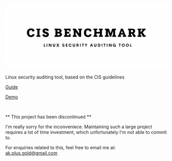 
![logo](logo.png)

Linux security auditing tool, based on the CIS guidelines

[Guide](https://docs.google.com/document/d/1QxvkZuOQgwzyXdA9Nb6aITuvz7C9jZZgF5fZL_271ow/edit?usp=sharing)

[Demo](https://www.dropbox.com/scl/fi/rtc4mgs4a2avlx849x6od/cis_presentation_demo.mp4?rlkey=babrafdsn52vm5u206y2z09w2&dl=0)


</br>

** This project has been discontinued ** 

I'm really sorry for the inconveniece. Maintaining such a large project requires a lot of time investment,
which unfortunately I'm not able to commit to. 

For enquiries related to this, feel free to email me at:  ak.plus.gold@gmail.com
